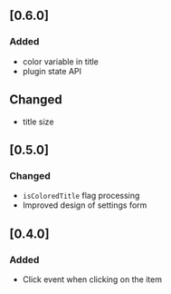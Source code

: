 ## [0.6.0]

### Added

- color variable in title
- plugin state API

## Changed

- title size

## [0.5.0]

### Changed
- `isColoredTitle` flag processing
- Improved design of settings form

## [0.4.0]

### Added
- Click event when clicking on the item
